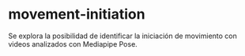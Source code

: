 # movement-initiation
Se explora la posibilidad de identificar la iniciación de movimiento con videos analizados con Mediapipe Pose.
